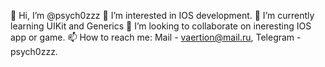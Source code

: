 👋 Hi, I’m @psych0zzz
👀 I’m interested in IOS development.
🌱 I’m currently learning UIKit and Generics
💞️ I’m looking to collaborate on ineresting IOS app or game.
📫 How to reach me: Mail - vaertion@mail.ru, Telegram - psych0zzz.

<!---
psych0zzz/psych0zzz is a ✨ special ✨ repository because its `README.md` (this file) appears on your GitHub profile.
You can click the Preview link to take a look at your changes.
--->
